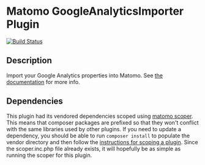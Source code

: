 # Matomo GoogleAnalyticsImporter Plugin

[![Build Status](https://github.com/matomo-org/plugin-GoogleAnalyticsImporter/actions/workflows/matomo-tests.yml/badge.svg?branch=4.x-dev)](https://github.com/matomo-org/plugin-GoogleAnalyticsImporter/actions/workflows/matomo-tests.yml)

## Description

Import your Google Analytics properties into Matomo. See [the documentation](https://matomo.org/docs/google-analytics-importer/) for more info.

## Dependencies
This plugin had its vendored dependencies scoped using [matomo scoper](https://github.com/matomo-org/matomo-scoper). This means that composer packages are prefixed so that they won't conflict with the same libraries used by other plugins. If you need to update a dependency, you should be able to run `composer install` to populate the vendor directory and then follow the [instructions for scoping a plugin](https://github.com/matomo-org/matomo-scoper#how-to-scope-a-matomo-plugin). Since the scoper.inc.php file already exists, it will hopefully be as simple as running the scoper for this plugin.